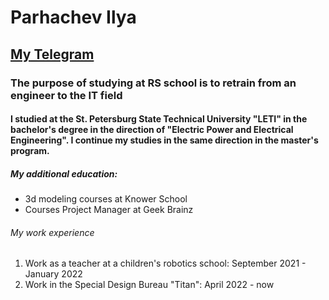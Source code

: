 # Parhachev Ilya

## [My Telegram](https://t.me/Redeze)

### The purpose of studying at RS school is to retrain from an engineer to the IT field

#### I studied at the St. Petersburg State Technical University "LETI" in the bachelor's degree in the direction of "Electric Power and Electrical Engineering". I continue my studies in the same direction in the master's program.

##### My additional education:
* 3d modeling courses at Knower School
* Courses Project Manager at Geek Brainz

###### My work experience
1. Work as a teacher at a children's robotics school: September 2021 - January 2022
2. Work in the Special Design Bureau "Titan": April 2022 - now